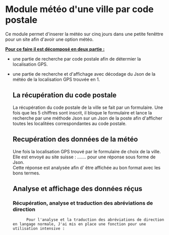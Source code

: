 <h1>Module météo d'une ville par code postale</h1>


Ce module permet d'inserer la météo sur cinq jours dans une petite fenêttre pour un site afin d'avoir une option météo.


<b><u>Pour ce faire il est décomposé en deux partie :</u></b>

- une partie de recherche par code postale afin de détermier la localisation GPS.
- une partie de recherche et d'affichage avec décodage du Json de la météo de la localisation GPS trouvée en 1.


	<h2>La récupération du code postale</h2>
		
	La récupération du code postale de la ville se fait par un formulaire. Une fois que les 5 chiffres sont inscrit, il bloque le formulaire et lance la recherche par une méthode Json sur un Json de la poste afin d'afficher toutes les localitées correspondantes au code postale.
	
	<h2>Recupération des données de la météo</h2>
	
	Une fois la localisation GPS trouvé par le formulaire de choix de la ville. Elle est envoyé au site suisse : ....... pour une réponse sous forme de Json.  
	Cette réponse est analysée afin d' être affichée au bon format avec les bons termes.
	
	<h2>Analyse et affichage des données réçus</h2>
		
	<h3>Récupération, analyse et traduction des abréviations de direction</h3>

	 		Pour l'analyse et la traduction des abréviations de direction en langage normale, J'ai mis en place une fonction pour une utilisation intensive : 


 



	
			

